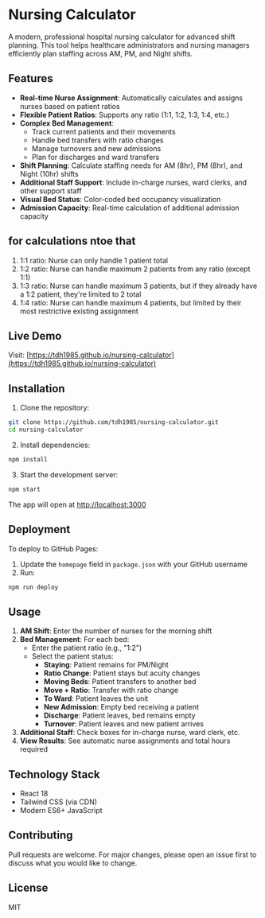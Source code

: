 # Nursing Calculator

A modern, professional hospital nursing calculator for advanced shift planning. This tool helps healthcare administrators and nursing managers efficiently plan staffing across AM, PM, and Night shifts.

## Features

- **Real-time Nurse Assignment**: Automatically calculates and assigns nurses based on patient ratios
- **Flexible Patient Ratios**: Supports any ratio (1:1, 1:2, 1:3, 1:4, etc.)
- **Complex Bed Management**:
  - Track current patients and their movements
  - Handle bed transfers with ratio changes
  - Manage turnovers and new admissions
  - Plan for discharges and ward transfers
- **Shift Planning**: Calculate staffing needs for AM (8hr), PM (8hr), and Night (10hr) shifts
- **Additional Staff Support**: Include in-charge nurses, ward clerks, and other support staff
- **Visual Bed Status**: Color-coded bed occupancy visualization
- **Admission Capacity**: Real-time calculation of additional admission capacity

## for calculations ntoe that
  1. 1:1 ratio: Nurse can only handle 1 patient total
  2. 1:2 ratio: Nurse can handle maximum 2 patients from any
  ratio (except 1:1)
  3. 1:3 ratio: Nurse can handle maximum 3 patients, but if
  they already have a 1:2 patient, they're limited to 2 total
  4. 1:4 ratio: Nurse can handle maximum 4 patients, but
  limited by their most restrictive existing assignment

## Live Demo

Visit: [https://tdh1985.github.io/nursing-calculator](https://tdh1985.github.io/nursing-calculator)

## Installation

1. Clone the repository:
```bash
git clone https://github.com/tdh1985/nursing-calculator.git
cd nursing-calculator
```

2. Install dependencies:
```bash
npm install
```

3. Start the development server:
```bash
npm start
```

The app will open at [http://localhost:3000](http://localhost:3000)

## Deployment

To deploy to GitHub Pages:

1. Update the `homepage` field in `package.json` with your GitHub username
2. Run:
```bash
npm run deploy
```

## Usage

1. **AM Shift**: Enter the number of nurses for the morning shift
2. **Bed Management**: For each bed:
   - Enter the patient ratio (e.g., "1:2")
   - Select the patient status:
     - **Staying**: Patient remains for PM/Night
     - **Ratio Change**: Patient stays but acuity changes
     - **Moving Beds**: Patient transfers to another bed
     - **Move + Ratio**: Transfer with ratio change
     - **To Ward**: Patient leaves the unit
     - **New Admission**: Empty bed receiving a patient
     - **Discharge**: Patient leaves, bed remains empty
     - **Turnover**: Patient leaves and new patient arrives
3. **Additional Staff**: Check boxes for in-charge nurse, ward clerk, etc.
4. **View Results**: See automatic nurse assignments and total hours required

## Technology Stack

- React 18
- Tailwind CSS (via CDN)
- Modern ES6+ JavaScript

## Contributing

Pull requests are welcome. For major changes, please open an issue first to discuss what you would like to change.

## License

MIT
